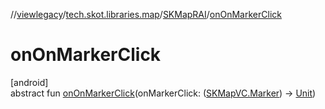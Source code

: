 //[viewlegacy](../../../index.md)/[tech.skot.libraries.map](../index.md)/[SKMapRAI](index.md)/[onOnMarkerClick](on-on-marker-click.md)

# onOnMarkerClick

[android]\
abstract fun [onOnMarkerClick](on-on-marker-click.md)(onMarkerClick: ([SKMapVC.Marker](../../../../viewcontract/viewcontract/tech.skot.libraries.map/-s-k-map-v-c/-marker/index.md)) -&gt; [Unit](https://kotlinlang.org/api/latest/jvm/stdlib/kotlin/-unit/index.html))
